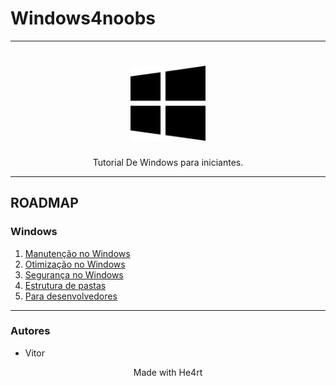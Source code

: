 # Windows4noobs
<hr>
<h1 align="center">
  <img src="./4noobsAssets/windows.png" alt="tux" width="120">
</h1>

<p align="center">Tutorial De Windows para iniciantes.</p>
<hr>

## ROADMAP

### Windows

  1. [Manutenção no Windows](./4noobsDocs/1-Manutencao-no-Windows.md)
  2. [Otimização no Windows](./4noobsDocs/2-Otimizacao-no-Windows.md)
  3. [Segurança no Windows](./4noobsDocs/3-Seguranca-no-Windows.md)
  4. [Estrutura de pastas](./4noobsDocs/4-Estrutura-de-pastas.md)
  5. [Para desenvolvedores](./4noobsDocs/5-Para-desenvolvedores.md)
  <hr>
<h3>Autores</h3>


* Vitor

<p align="center">Made with He4rt</p>
